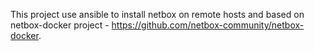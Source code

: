 This project use ansible to install netbox on remote hosts and based on netbox-docker project - https://github.com/netbox-community/netbox-docker.

